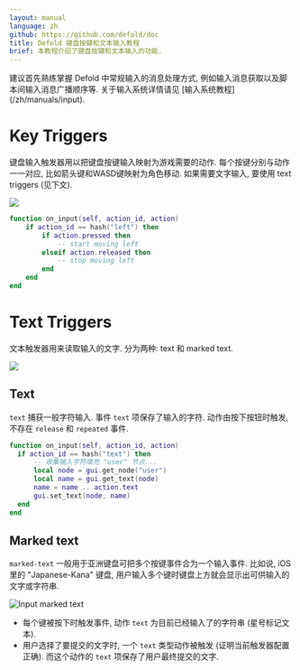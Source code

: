 ```yaml
---
layout: manual
language: zh
github: https://github.com/defold/doc
title: Defold 键盘按键和文本输入教程
brief: 本教程介绍了键盘按键和文本输入的功能.
---
```


<div class='sidenote' markdown='1'>
建议首先熟练掌握 Defold 中常规输入的消息处理方式, 例如输入消息获取以及脚本间输入消息广播顺序等. 关于输入系统详情请见 [输入系统教程](/zh/manuals/input).
</div>

# Key Triggers
键盘输入触发器用以把键盘按键输入映射为游戏需要的动作. 每个按键分别与动作一一对应, 比如箭头键和WASD键映射为角色移动. 如果需要文字输入, 要使用 text triggers (见下文).

![](/manuals/images/input/key_bindings.png)

```lua
function on_input(self, action_id, action)
    if action_id == hash("left") then
        if action.pressed then
            -- start moving left
        elseif action.released then
            -- stop moving left
        end
    end
end
```

# Text Triggers
文本触发器用来读取输入的文字. 分为两种: text 和 marked text.

![](/manuals/images/input/text_bindings.png)

## Text
`text` 捕获一般字符输入. 事件 `text` 项保存了输入的字符. 动作由按下按钮时触发, 不存在 `release` 和 `repeated` 事件.

  ```lua
function on_input(self, action_id, action)
    if action_id == hash("text") then
        -- 收集输入字符填充 "user" 节点...
        local node = gui.get_node("user")
        local name = gui.get_text(node)
        name = name .. action.text
        gui.set_text(node, name)
    end
end 
  ```

## Marked text
`marked-text` 一般用于亚洲键盘可把多个按键事件合为一个输入事件. 比如说, iOS 里的 "Japanese-Kana" 键盘, 用户输入多个键时键盘上方就会显示出可供输入的文字或字符串.

![Input marked text](/manuals/images/input/marked_text.png)

- 每个键被按下时触发事件, 动作 `text` 为目前已经输入了的字符串 (星号标记文本).
- 用户选择了要提交的文字时, 一个 `text` 类型动作被触发 (证明当前触发器配置正确). 而这个动作的 `text` 项保存了用户最终提交的文字.
